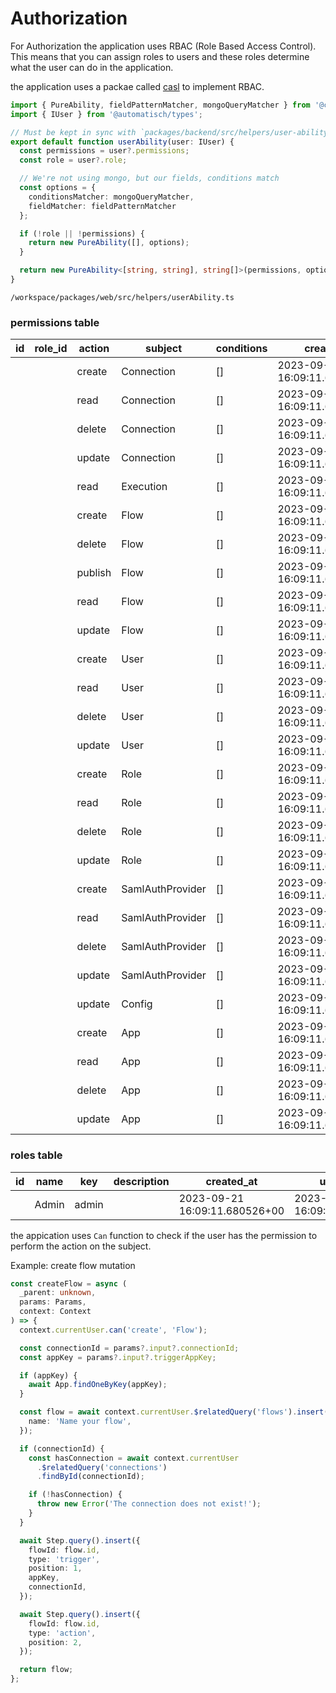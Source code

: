 # Authorization

For Authorization the application uses RBAC (Role Based Access Control). This means that you can assign roles to users and these roles determine what the user can do in the application.

the application uses a packae called [casl](https://stalniy.github.io/casl/) to implement RBAC.

```typescript
import { PureAbility, fieldPatternMatcher, mongoQueryMatcher } from '@casl/ability';
import { IUser } from '@automatisch/types';

// Must be kept in sync with `packages/backend/src/helpers/user-ability.ts`!
export default function userAbility(user: IUser) {
  const permissions = user?.permissions;
  const role = user?.role;

  // We're not using mongo, but our fields, conditions match
  const options = {
    conditionsMatcher: mongoQueryMatcher,
    fieldMatcher: fieldPatternMatcher
  };

  if (!role || !permissions) {
    return new PureAbility([], options);
  }

  return new PureAbility<[string, string], string[]>(permissions, options);
}
```
`/workspace/packages/web/src/helpers/userAbility.ts`


### permissions table
|                                      id                                      |                                      role_id                                      |  action  |     subject      | conditions |          created_at           |          updated_at          |
|------------------------------------------------------------------------------|---------------------------------------------------------------------------------|----------|------------------|------------|-------------------------------|------------------------------|
|                                                                              |                                                                                 |  create  | Connection       | []         | 2023-09-21 16:09:11.680526+00 | 2023-09-21 16:09:11.680526+00 |
|                                                                              |                                                                                 |  read    | Connection       | []         | 2023-09-21 16:09:11.680526+00 | 2023-09-21 16:09:11.680526+00 |
|                                                                              |                                                                                 |  delete  | Connection       | []         | 2023-09-21 16:09:11.680526+00 | 2023-09-21 16:09:11.680526+00 |
|                                                                              |                                                                                 |  update  | Connection       | []         | 2023-09-21 16:09:11.680526+00 | 2023-09-21 16:09:11.680526+00 |
|                                                                              |                                                                                 |  read    | Execution        | []         | 2023-09-21 16:09:11.680526+00 | 2023-09-21 16:09:11.680526+00 |
|                                                                              |                                                                                 |  create  | Flow             | []         | 2023-09-21 16:09:11.680526+00 | 2023-09-21 16:09:11.680526+00 |
|                                                                              |                                                                                 |  delete  | Flow             | []         | 2023-09-21 16:09:11.680526+00 | 2023-09-21 16:09:11.680526+00 |
|                                                                              |                                                                                 |  publish | Flow             | []         | 2023-09-21 16:09:11.680526+00 | 2023-09-21 16:09:11.680526+00 |
|                                                                              |                                                                                 |  read    | Flow             | []         | 2023-09-21 16:09:11.680526+00 | 2023-09-21 16:09:11.680526+00 |
|                                                                              |                                                                                 |  update  | Flow             | []         | 2023-09-21 16:09:11.680526+00 | 2023-09-21 16:09:11.680526+00 |
|                                                                              |                                                                                 |  create  | User             | []         | 2023-09-21 16:09:11.680526+00 | 2023-09-21 16:09:11.680526+00 |
|                                                                              |                                                                                 |  read    | User             | []         | 2023-09-21 16:09:11.680526+00 | 2023-09-21 16:09:11.680526+00 |
|                                                                              |                                                                                 |  delete  | User             | []         | 2023-09-21 16:09:11.680526+00 | 2023-09-21 16:09:11.680526+00 |
|                                                                              |                                                                                 |  update  | User             | []         | 2023-09-21 16:09:11.680526+00 | 2023-09-21 16:09:11.680526+00 |
|                                                                              |                                                                                 |  create  | Role             | []         | 2023-09-21 16:09:11.680526+00 | 2023-09-21 16:09:11.680526+00 |
|                                                                              |                                                                                 |  read    | Role             | []         | 2023-09-21 16:09:11.680526+00 | 2023-09-21 16:09:11.680526+00 |
|                                                                              |                                                                                 |  delete  | Role             | []         | 2023-09-21 16:09:11.680526+00 | 2023-09-21 16:09:11.680526+00 |
|                                                                              |                                                                                 |  update  | Role             | []         | 2023-09-21 16:09:11.680526+00 | 2023-09-21 16:09:11.680526+00 |
|                                                                              |                                                                                 |  create  | SamlAuthProvider | []         | 2023-09-21 16:09:11.680526+00 | 2023-09-21 16:09:11.680526+00 |
|                                                                              |                                                                                 |  read    | SamlAuthProvider | []         | 2023-09-21 16:09:11.680526+00 | 2023-09-21 16:09:11.680526+00 |
|                                                                              |                                                                                 |  delete  | SamlAuthProvider | []         | 2023-09-21 16:09:11.680526+00 | 2023-09-21 16:09:11.680526+00 |
|                                                                              |                                                                                 |  update  | SamlAuthProvider | []         | 2023-09-21 16:09:11.680526+00 | 2023-09-21 16:09:11.680526+00 |
|                                                                              |                                                                                 |  update  | Config           | []         | 2023-09-21 16:09:11.680526+00 | 2023-09-21 16:09:11.680526+00 |
|                                                                              |                                                                                 |  create  | App              | []         | 2023-09-21 16:09:11.680526+00 | 2023-09-21 16:09:11.680526+00 |
|                                                                              |                                                                                 |  read    | App              | []         | 2023-09-21 16:09:11.680526+00 | 2023-09-21 16:09:11.680526+00 |
|                                                                              |                                                                                 |  delete  | App              | []         | 2023-09-21 16:09:11.680526+00 | 2023-09-21 16:09:11.680526+00 |
|                                                                              |                                                                                 |  update  | App              | []         | 2023-09-21 16:09:11.680526+00 | 2023-09-21 16:09:11.680526+00 |


### roles table
|                                      id                                      |  name  |  key  | description |          created_at           |          updated_at          |
|------------------------------------------------------------------------------|-------|-------|-------------|-------------------------------|------------------------------|
|                                                                              | Admin | admin |             | 2023-09-21 16:09:11.680526+00 | 2023-09-21 16:09:11.680526+00 |

the appication uses `Can` function to check if the user has the permission to perform the action on the subject.

Example: create flow mutation

```typescript
const createFlow = async (
  _parent: unknown,
  params: Params,
  context: Context
) => {
  context.currentUser.can('create', 'Flow');

  const connectionId = params?.input?.connectionId;
  const appKey = params?.input?.triggerAppKey;

  if (appKey) {
    await App.findOneByKey(appKey);
  }

  const flow = await context.currentUser.$relatedQuery('flows').insert({
    name: 'Name your flow',
  });

  if (connectionId) {
    const hasConnection = await context.currentUser
      .$relatedQuery('connections')
      .findById(connectionId);

    if (!hasConnection) {
      throw new Error('The connection does not exist!');
    }
  }

  await Step.query().insert({
    flowId: flow.id,
    type: 'trigger',
    position: 1,
    appKey,
    connectionId,
  });

  await Step.query().insert({
    flowId: flow.id,
    type: 'action',
    position: 2,
  });

  return flow;
};
```